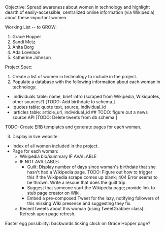 Objective: Spread awareness about women in technology and highlight dearth of easily-accessible, centralized online information (via Wikipedia) about these important women.

Working List -- to GROW:
1. Grace Hopper
2. Sandi Metz
3. Anita Borg
4. Ada Lovelace
5. Katherine Johnson

Project Spec:

1. Create a list of women in technology to include in the project.
2. Populate a database with the following information about each woman in technology:
  - :individuals table: name, brief intro (scraped from Wikipedia, Wikiquotes, other sources?)
  [TODO: Add birthdate to schema.]
  - :quotes table: quote text, source, individual_id
  - :articles table: article_url, individual_id ## TODO: figure out a news source API
  [TODO: Delete tweets from db schema.]

TODO: Create ERB templates and generate pages for each woman.

3. Display in live website:
  - Index of all women included in the project.
  - Page for each woman:
    - Wikipedia bio/summary IF AVAILABLE
    - IF NOT AVAILABLE:
       - Guilt: Display number of days since woman's birthdate that she hasn't had a Wikipedia page.
       TODO: Figure out how to trigger this if the Wikipedia scrape comes up blank; 404 Error seems to be thrown. Write a rescue that does the guilt trip.
       - Suggest that someone start the Wikipedia page; provide link to stub page creator on Wiki.
       - Embed a pre-composed Tweet for the lazy, notifying followers of this missing Wiki presence and suggesting they fix.
    - Recent tweets about this woman (using TweetGrabber class). Refresh upon page refresh.

Easter egg possibility: backwards ticking clock on Grace Hopper page?